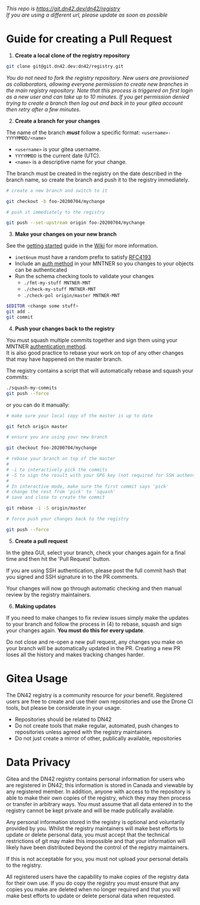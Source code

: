 *This repo is https://git.dn42.dev/dn42/registry  
If you are using a different url, please update as soon as possible*

# Guide for creating a Pull Request

1. **Create a local clone of the registry repository**

```sh
git clone git@git.dn42.dev:dn42/registry.git
```

*You do not need to fork the registry repository. New users are provisioned as collaborators, allowing everyone permission to create new branches in the main registry repository. Note that this process is triggered on first login as a new user and can take up to 10 minutes. If you get permission denied trying to create a branch then log out and back in to your gitea account then retry after a few minutes.*

2. **Create a branch for your changes**

The name of the branch ***must*** follow a specific format:
`<username>-YYYYMMDD/<name>`  
 - `<username>` is your gitea username.  
 - `YYYYMMDD` is the current date (UTC).  
 - `<name>` is a descriptive name for your change.

The branch must be created in the registry on the date described in the branch name, so create the branch and push it to the registry immediately.

```sh
# create a new branch and switch to it

git checkout -b foo-20200704/mychange

# push it immediately to the registry

git push --set-upstream origin foo-20200704/mychange
```

3. **Make your changes on your new branch**

See the [getting started](https://dn42.dev/howto/Getting-Started) guide in the [Wiki](https://dn42.dev) for more information.

- `inet6num` must have a random prefix to satisfy [RFC4193](https://tools.ietf.org/html/rfc4193)
- Include an [auth method](https://dn42.dev/howto/Registry-Authentication) in your MNTNER so you changes to your objects can be authenticated
- Run the schema checking tools to validate your changes
  - `./fmt-my-stuff MNTNER-MNT`
  - `./check-my-stuff MNTNER-MNT`
  - `./check-pol origin/master MNTNER-MNT`

```sh
$EDITOR <change some stuff>
git add .
git commit
```

4. **Push your changes back to the registry**

You must squash multiple commits together and sign them using your MNTNER [authentication method](https://dn42.dev/howto/Registry-Authentication).  
It is also good practice to rebase your work on top of any other changes that may have happened on the master branch.

The registry contains a script that will automatically rebase and squash your commits:

```sh
./squash-my-commits
git push --force
```

or you can do it manually:

```sh
# make sure your local copy of the master is up to date

git fetch origin master

# ensure you are using your new branch

git checkout foo-20200704/mychange 

# rebase your branch on top of the master
#
# -i to interactively pick the commits
# -S to sign the result with your GPG key (not required for SSH authentication)
#
# In interactive mode, make sure the first commit says 'pick'
# change the rest from 'pick' to 'squash'
# save and close to create the commit

git rebase -i -S origin/master

# force push your changes back to the registry

git push --force
```

5. **Create a pull request**

In the gitea GUI, select your branch, check your changes again for a final time and then hit the 'Pull Request' button.

If you are using SSH authentication, please post the full commit hash that you signed and SSH signature in to the PR comments.

Your changes will now go through automatic checking and then manual review by the registry maintainers. 

6. **Making updates**

If you need to make changes to fix review issues simply make the updates to your branch and follow the process in (4) to rebase, squash and sign your changes again. **You must do this for every update**.

Do not close and re-open a new pull request, any changes you make on your branch will be automatically updated in the PR. Creating a new PR loses all the history and makes tracking changes harder.

# Gitea Usage

The DN42 registry is a community resource for *your* benefit.
Registered users are free to create and use their own repositories and use the Drone CI tools, but please be considerate in your usage.

 - Repositories should be related to DN42
 - Do not create tools that make regular, automated, push changes to repositories unless agreed with the registry maintainers
 - Do not just create a mirror of other, publically available, repositories

# Data Privacy

Gitea and the DN42 registry contains personal information for users who are registered in DN42; this information is stored in Canada and viewable by any registered member. In addition, anyone with access to the repository is able to make their own copies of the registry, which they may then process or transfer in arbitrary ways. You must assume that all data entered in to the registry cannot be kept private and will be made publically available. 

Any personal information stored in the registry is optional and voluntarily provided by you. Whilst the registry maintainers will make best efforts to update or delete personal data, you must accept that the technical restrictions of git may make this impossible and that your information will likely have been distributed beyond the control of the registry maintainers.  

If this is not acceptable for you, you must not upload your personal details to the registry.

All registered users have the capability to make copies of the registry data for their own use. If you do copy the registry you must ensure that any copies you make are deleted when no longer required and that you will make best efforts to update or delete personal data when requested.
